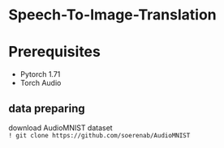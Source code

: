 # Speech-To-Image-Translation

# Prerequisites
* Pytorch 1.71
* Torch Audio
## data preparing 
download AudioMNIST dataset \
`! git clone https://github.com/soerenab/AudioMNIST`
